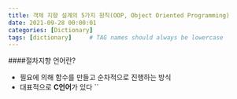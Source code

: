 ```yaml
---
title: 객체 지향 설계의 5가지 원칙(OOP, Object Oriented Programming)
date: 2021-09-28 00:00:01
categories: [Dictionary]
tags: [dictionary]     # TAG names should always be lowercase
---
```

####절차지향 언어란?
- 필요에 의해 함수를 만들고 순차적으로 진행하는 방식
- 대표적으로 **C언어**가 있다
``